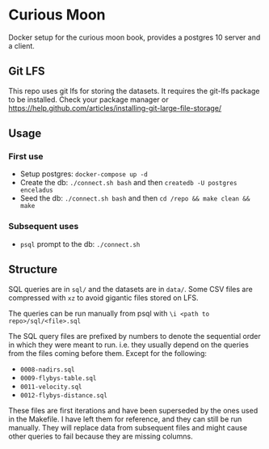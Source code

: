 # Curious Moon

Docker setup for the curious moon book, provides a postgres 10 server and a client.

## Git LFS
This repo uses git lfs for storing the datasets. It requires the git-lfs package to be installed. Check your package manager or https://help.github.com/articles/installing-git-large-file-storage/

## Usage

### First use
- Setup postgres: `docker-compose up -d`
- Create the db: `./connect.sh bash` and then `createdb -U postgres enceladus`
- Seed the db: `./connect.sh bash` and then `cd /repo && make clean && make`

### Subsequent uses
- `psql` prompt to the db: `./connect.sh`

## Structure
SQL queries are in `sql/` and the datasets are in `data/`. Some CSV files are compressed with `xz` to avoid gigantic files stored on LFS.

The queries can be run manually from psql with `\i <path to repo>/sql/<file>.sql`

The SQL query files are prefixed by numbers to denote the sequential order in which they were meant to run. i.e. they usually depend on the queries from the files coming before them.
Except for the following:
- `0008-nadirs.sql`
- `0009-flybys-table.sql`
- `0011-velocity.sql`
- `0012-flybys-distance.sql`

These files are first iterations and have been superseded by the ones used in the Makefile. I have left them for reference, and they can still be run manually. They will replace data from subsequent files and might cause other queries to fail because they are missing columns.
